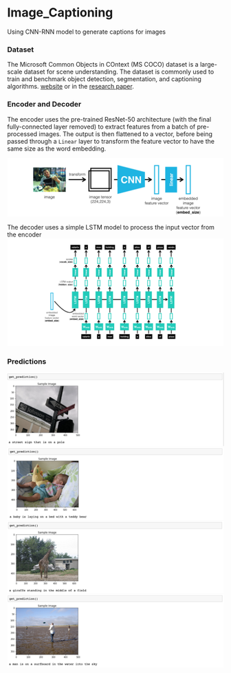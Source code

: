 # Image_Captioning
Using CNN-RNN model to generate captions for images

### Dataset
The Microsoft Common Objects in COntext (MS COCO) dataset is a large-scale dataset for scene understanding. The dataset is commonly used to train and benchmark object detection, segmentation, and captioning algorithms. [website](http://cocodataset.org/#home) or in the [research paper](https://arxiv.org/pdf/1405.0312.pdf).

### Encoder and Decoder
The encoder uses the pre-trained ResNet-50 architecture (with the final fully-connected layer removed) to extract features from a batch of pre-processed images.  The output is then flattened to a vector, before being passed through a `Linear` layer to transform the feature vector to have the same size as the word embedding.

![Encoder](images/encoder.png)

The decoder uses a simple LSTM model to process the input vector from the encoder
![Decoder](images/decoder.png)

### Predictions
![img1](images/img1.png)
![img2](images/img2.png)
![img3](images/img3.png)
![img4](images/img4.png)
